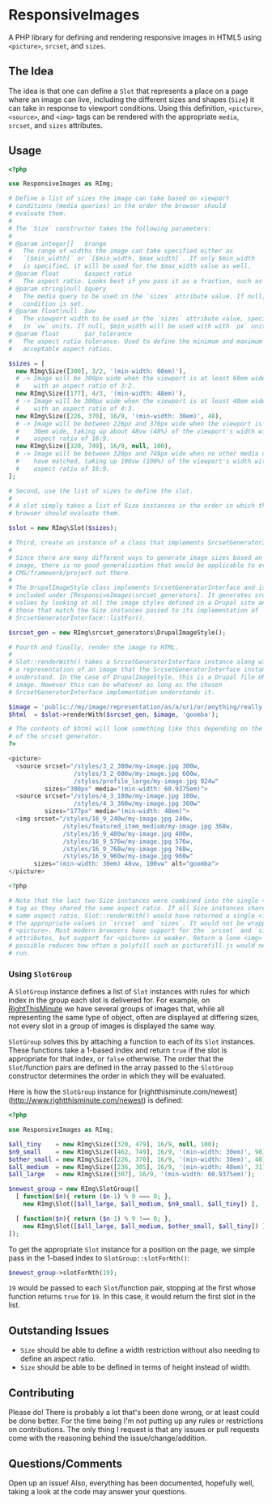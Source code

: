 # ResponsiveImages
A PHP library for defining and rendering responsive images in HTML5 using 
`<picture>`, `srcset`, and `sizes`. 


## The Idea

The idea is that one can define a `Slot` that represents a place on a page 
where an image can live, including the different sizes and shapes (`Size`) it
can take in response to viewport conditions. Using this definition,
`<picture>`, `<source>`, and `<img>` tags can be rendered with the appropriate
`media`, `srcset`, and `sizes` attributes.


## Usage

```php
<?php

use ResponsiveImages as RImg;

# Define a list of sizes the image can take based on viewport
# conditions (media queries) in the order the browser should
# evaluate them.
#
# The `Size` constructor takes the following parameters:
#
# @param integer[]   $range
#   The range of widths the image can take specified either as
#   `[$min_width]` or `[$min_width, $max_width]`. If only $min_width
#   is specified, it will be used for the $max_width value as well.
# @param float       $aspect_ratio
#   The aspect ratio. Looks best if you pass it as a fraction, such as 16/9.
# @param string|null $query
#   The media query to be used in the `sizes` attribute value. If null, no
#   condition is set.
# @param float|null  $vw
#   The viewport width to be used in the `sizes` attribute value, specified
#   in `vw` units. If null, $min_width will be used with with `px` units.
# @param float       $ar_tolerance
#   The aspect ratio tolerance. Used to define the minimum and maximum
#   acceptable aspect ratios.

$sizes = [
  new RImg\Size([300], 3/2, '(min-width: 60em)'),
  # -> Image will be 300px wide when the viewport is at least 60em wide
  #    with an aspect ratio of 3:2.
  new RImg\Size([177], 4/3, '(min-width: 48em)'),
  # -> Image will be 300px wide when the viewport is at least 48em wide
  #    with an aspect ratio of 4:3.
  new RImg\Size([226, 370], 16/9, '(min-width: 30em)', 48),
  # -> Image will be between 226px and 370px wide when the viewport is at least
  #    30em wide, taking up about 48vw (48%) of the viewport's width with an
  #    aspect ratio of 16:9.
  new RImg\Size([320, 749], 16/9, null, 100),
  # -> Image will be between 320px and 749px wide when no other media queries
  #    have matched, taking up 100vw (100%) of the viewport's width with an
  #    aspect ratio of 16:9.
];

# Second, use the list of sizes to define the slot.
#
# A slot simply takes a list of Size instances in the order in which the
# browser should evaluate them.

$slot = new RImg\Slot($sizes);

# Third, create an instance of a class that implements SrcsetGeneratorInterface.
#
# Since there are many different ways to generate image sizes based an original
# image, there is no good generalization that would be applicable to every
# CMS/framework/project out there.
#
# The DrupalImageStyle class implements SrcsetGeneratorInterface and is
# included under [ResponsiveImages\srcset_generators]. It generates srcset 
# values by looking at all the image styles defined in a Drupal site and finds 
# those that match the Size instances passed to its implementation of 
# SrcsetGeneratorInterface::listFor().

$srcset_gen = new RImg\srcset_generators\DrupalImageStyle();

# Fourth and finally, render the image to HTML.
#
# Slot::renderWith() takes a SrcsetGeneratorInterface instance along with
# a representation of an image that the SrcsetGeneratorInterface instance will
# understand. In the case of DrupalImageStyle, this is a Drupal file URI to the 
# image. However this can be whatever as long as the chosen 
# SrcsetGeneratorInterface implementation understands it.

$image = 'public://my/image/representation/as/a/uri/or/anything/really.png';
$html  = $slot->renderWith($srcset_gen, $image, 'goomba');

# The contents of $html will look something like this depending on the output
# of the srcset generator.
?>

<picture>
  <source srcset="/styles/3_2_300w/my-image.jpg 300w,
                  /styles/3_2_600w/my-image.jpg 600w,
                  /styles/profile_large/my-image.jpg 924w"
          sizes="300px" media="(min-width: 60.9375em)">
  <source srcset="/styles/4_3_180w/my-image.jpg 180w,
                  /styles/4_3_360w/my-image.jpg 360w"
          sizes="177px" media="(min-width: 48em)">
  <img srcset="/styles/16_9_240w/my-image.jpg 240w,
               /styles/featured_item_medium/my-image.jpg 368w,
               /styles/16_9_480w/my-image.jpg 480w,
               /styles/16_9_576w/my-image.jpg 576w,
               /styles/16_9_768w/my-image.jpg 768w,
               /styles/16_9_960w/my-image.jpg 960w"
       sizes="(min-width: 30em) 48vw, 100vw" alt="goomba">
</picture>

<?php

# Note that the last two Size instances were combined into the single <img>
# tag as they shared the same aspect ratio. If all Size instances shared the
# same aspect ratio, Slot::renderWith() would have returned a single <img> with
# the appropriate values in `srcset` and `sizes`. It would not be wrapped in a
# <picture>. Most modern browsers have support for the `srcset` and `sizes` 
# attributes, but support for <picture> is weaker. Return a lone <img> when
# possible reduces how often a polyfill such as picturefill.js would need to
# run.
```

### Using `SlotGroup`

A `SlotGroup` instance defines a list of `Slot` instances with rules for 
which index in the group each slot is delivered for. For example, on 
[RightThisMinute](http://www.rigtthisminute.com) we have several groups of 
images that, while all representing the same type of object, often are 
displayed at differing sizes, not every slot in a group of images is displayed 
the same way.

`SlotGroup` solves this by attaching a function to each of its `Slot` 
instances. These functions take a 1-based index and return `true` if the slot
 is appropriate for that index, or `false` otherwise. The order that the 
 `Slot`/function pairs are defined in the array passed to the `SlotGroup` 
 constructor determines the order in which they will be evaluated. 
 
 Here is how the `SlotGroup` instance for [rightthisminute.com/newest]
 (http://www.rightthisminute.com/newest) is defined:
 
```php
<?php

use ResponsiveImages as RImg;

$all_tiny    = new RImg\Size([320, 479], 16/9, null, 100);
$n9_small    = new RImg\Size([462, 749], 16/9, '(min-width: 30em)', 98);
$other_small = new RImg\Size([226, 370], 16/9, '(min-width: 30em)', 48);
$all_medium  = new RImg\Size([236, 305], 16/9, '(min-width: 48em)', 31);
$all_large   = new RImg\Size([307], 16/9, '(min-width: 60.9375em)');

$newest_group = new RImg\SlotGroup([
  [ function($n){ return ($n-1) % 9 === 0; }, 
    new RImg\Slot([$all_large, $all_medium, $n9_small, $all_tiny]) ],

  [ function($n){ return ($n-1) % 9 !== 0; },
    new RImg\Slot([$all_large, $all_medium, $other_small, $all_tiny]) ],
]);
```

To get the appropriate `Slot` instance for a position on the page, we simple 
pass in the 1-based index to `SlotGroup::slotForNth()`:

```php
$newest_group->slotForNth(19);
```

`19` would be passed to each `Slot`/function pair, stopping at the first 
whose function returns `true` for `19`. In this case, it would return the 
first slot in the list.


## Outstanding Issues

* `Size` should be able to define a width restriction without also needing to
 define an aspect ratio.
* `Size` should be able to be defined in terms of height instead of width.

## Contributing

Please do! There is probably a lot that's been done wrong, or at least could 
be done better. For the time being I'm not putting up any rules or 
restrictions on contributions. The only thing I request is that any issues or
 pull requests come with the reasoning behind the issue/change/addition.
 
 
## Questions/Comments

Open up an issue! Also, everything has been documented, hopefully well, 
taking a look at the code may answer your questions.
